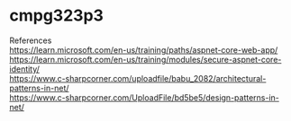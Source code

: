 # cmpg323p3 <br />
References<br />
https://learn.microsoft.com/en-us/training/paths/aspnet-core-web-app/ <br />
https://learn.microsoft.com/en-us/training/modules/secure-aspnet-core-identity/ <br />
https://www.c-sharpcorner.com/uploadfile/babu_2082/architectural-patterns-in-net/ <br />
https://www.c-sharpcorner.com/UploadFile/bd5be5/design-patterns-in-net/ <br /> 
